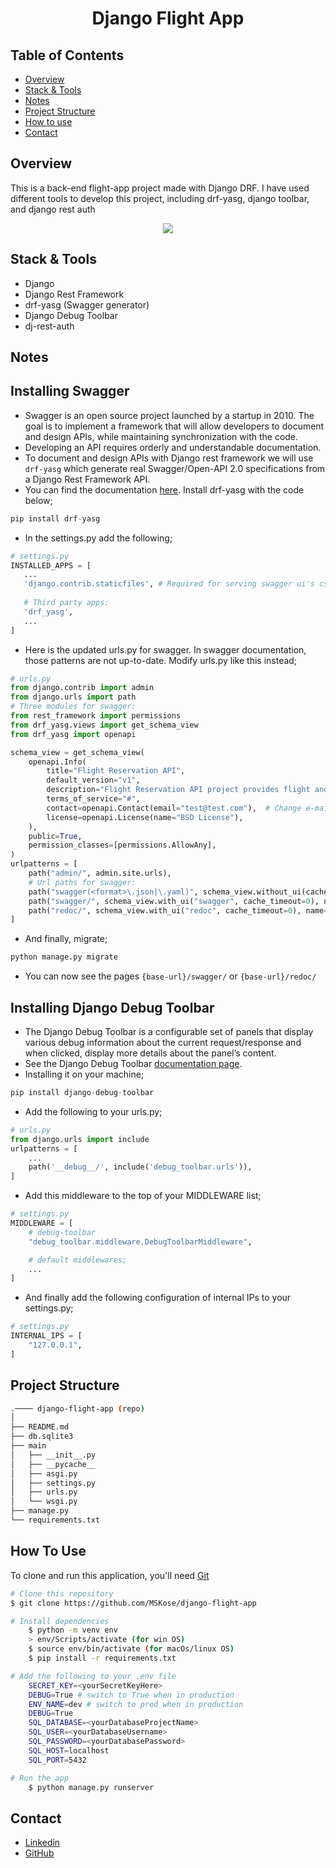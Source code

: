 <!-- Please update value in the {}  -->

<h1 align="center">Django Flight App</h1>


<!-- TABLE OF CONTENTS -->

## Table of Contents

- [Overview](#overview)
- [Stack & Tools](#stack)
- [Notes](#notes)
- [Project Structure](#project-structure)
- [How to use](#how-to-use)
- [Contact](#contact)

<!-- OVERVIEW -->

## Overview

This is a back-end flight-app project made with Django DRF. I have used different tools to develop this project, including drf-yasg, django toolbar, and django rest auth

<!-- ![screenshot](https://user-images.githubusercontent.com/16707738/92399059-5716eb00-f132-11ea-8b14-bcacdc8ec97b.png) -->
<!-- ![screenshot](./django-quiz-app-gif.gif) -->
<p align="center">
  <img src="./django-quiz-app-gif.gif">
</p>

<h2 id="stack">Stack & Tools</h2>

- Django
- Django Rest Framework
- drf-yasg (Swagger generator)
- Django Debug Toolbar
- dj-rest-auth

## Notes
## Installing Swagger

- Swagger is an open source project launched by a startup in 2010. The goal is to implement a framework that will allow developers to document and design APIs, while maintaining synchronization with the code.
- Developing an API requires orderly and understandable documentation.
- To document and design APIs with Django rest framework we will use `drf-yasg` which generate real Swagger/Open-API 2.0 specifications from a Django Rest Framework API.
- You can find the documentation [here](https://drf-yasg.readthedocs.io/en/stable/readme.html). Install drf-yasg with the code below;

```python
pip install drf-yasg
```

- In the settings.py add the following;

```python
# settings.py
INSTALLED_APPS = [ 
   ... 
   'django.contrib.staticfiles', # Required for serving swagger ui's css/js files. You might have this line already 
 
   # Third party apps: 
   'drf_yasg', 
   ... 
]
```

- Here is the updated urls.py for swagger. In swagger documentation, those patterns are not up-to-date. Modify urls.py like this instead;

```python
# urls.py
from django.contrib import admin
from django.urls import path
# Three modules for swagger:
from rest_framework import permissions
from drf_yasg.views import get_schema_view
from drf_yasg import openapi

schema_view = get_schema_view(
    openapi.Info(
        title="Flight Reservation API",
        default_version="v1",
        description="Flight Reservation API project provides flight and reservation info",
        terms_of_service="#",
        contact=openapi.Contact(email="test@test.com"),  # Change e-mail on this line!
        license=openapi.License(name="BSD License"),
    ),
    public=True,
    permission_classes=[permissions.AllowAny],
)
urlpatterns = [
    path("admin/", admin.site.urls),
    # Url paths for swagger:
    path("swagger(<format>\.json|\.yaml)", schema_view.without_ui(cache_timeout=0), name="schema-json"),
    path("swagger/", schema_view.with_ui("swagger", cache_timeout=0), name="schema-swagger-ui"),
    path("redoc/", schema_view.with_ui("redoc", cache_timeout=0), name="schemaredoc"),
]
```

- And finally, migrate;

```python
python manage.py migrate
```

- You can now see the pages `{base-url}/swagger/` or `{base-url}/redoc/`

## Installing Django Debug Toolbar
- The Django Debug Toolbar is a configurable set of panels that display various debug information about the current request/response and when clicked, display more details about the panel’s content.
- See the Django Debug Toolbar [documentation page](https://django-debug-toolbar.readthedocs.io/en/latest/).
- Installing it on your machine;

```python
pip install django-debug-toolbar
```

- Add the following to your urls.py;

```python
# urls.py
from django.urls import include
urlpatterns = [
    ...
    path('__debug__/', include('debug_toolbar.urls')),
]
```

- Add this middleware to the top of your MIDDLEWARE list;

```python
# settings.py
MIDDLEWARE = [
    # debug-toolbar
    "debug_toolbar.middleware.DebugToolbarMiddleware",

    # default middlewares;
    ...
]
```

- And finally add the following configuration of internal IPs to your settings.py;

```python
# settings.py
INTERNAL_IPS = [
    "127.0.0.1",
]
```

## Project Structure

```bash
.──── django-flight-app (repo)
│
├── README.md
├── db.sqlite3
├── main
│   ├── __init__.py
│   ├── __pycache__
│   ├── asgi.py
│   ├── settings.py
│   ├── urls.py
│   └── wsgi.py
├── manage.py
└── requirements.txt
```

## How To Use 

To clone and run this application, you'll need [Git](https://git-scm.com)

```bash
# Clone this repository
$ git clone https://github.com/MSKose/django-flight-app

# Install dependencies
    $ python -m venv env
    > env/Scripts/activate (for win OS)
    $ source env/bin/activate (for macOs/linux OS)
    $ pip install -r requirements.txt

# Add the following to your .env file
    SECRET_KEY=<yourSecretKeyHere>
    DEBUG=True # switch to True when in production
    ENV_NAME=dev # switch to prod when in production
    DEBUG=True 
    SQL_DATABASE=<yourDatabaseProjectName>
    SQL_USER=<yourDatabaseUsername> 
    SQL_PASSWORD=<yourDatabasePassword>
    SQL_HOST=localhost 
    SQL_PORT=5432

# Run the app
    $ python manage.py runserver
```

## Contact

- [Linkedin](https://www.linkedin.com/in/mustafa-kose-linked/)
- [GitHub](https://github.com/MSKose)